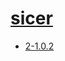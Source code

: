 # [sicer](https://hpc.nih.gov/apps/sicer.html)
- [2-1.0.2](/high-throughput-sequencing/sicer/2-1.0.2)
